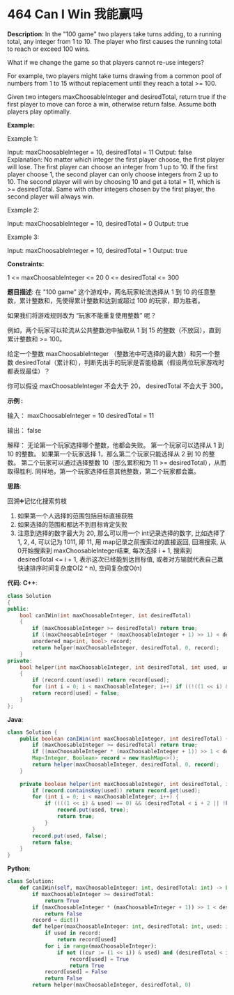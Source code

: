 # 464 Can I Win 我能赢吗

__Description__:
In the "100 game" two players take turns adding, to a running total, any integer from 1 to 10. The player who first causes the running total to reach or exceed 100 wins.

What if we change the game so that players cannot re-use integers?

For example, two players might take turns drawing from a common pool of numbers from 1 to 15 without replacement until they reach a total >= 100.

Given two integers maxChoosableInteger and desiredTotal, return true if the first player to move can force a win, otherwise return false. Assume both players play optimally.

__Example:__

Example 1:

Input: maxChoosableInteger = 10, desiredTotal = 11
Output: false
Explanation:
No matter which integer the first player choose, the first player will lose.
The first player can choose an integer from 1 up to 10.
If the first player choose 1, the second player can only choose integers from 2 up to 10.
The second player will win by choosing 10 and get a total = 11, which is >= desiredTotal.
Same with other integers chosen by the first player, the second player will always win.

Example 2:

Input: maxChoosableInteger = 10, desiredTotal = 0
Output: true

Example 3:

Input: maxChoosableInteger = 10, desiredTotal = 1
Output: true

__Constraints:__

1 <= maxChoosableInteger <= 20
0 <= desiredTotal <= 300

__题目描述__:
在 "100 game" 这个游戏中，两名玩家轮流选择从 1 到 10 的任意整数，累计整数和，先使得累计整数和达到或超过 100 的玩家，即为胜者。

如果我们将游戏规则改为 “玩家不能重复使用整数” 呢？

例如，两个玩家可以轮流从公共整数池中抽取从 1 到 15 的整数（不放回），直到累计整数和 >= 100。

给定一个整数 maxChoosableInteger （整数池中可选择的最大数）和另一个整数 desiredTotal（累计和），判断先出手的玩家是否能稳赢（假设两位玩家游戏时都表现最佳）？

你可以假设 maxChoosableInteger 不会大于 20， desiredTotal 不会大于 300。

__示例 :__

输入：
maxChoosableInteger = 10
desiredTotal = 11

输出：
false

解释：
无论第一个玩家选择哪个整数，他都会失败。
第一个玩家可以选择从 1 到 10 的整数。
如果第一个玩家选择 1，那么第二个玩家只能选择从 2 到 10 的整数。
第二个玩家可以通过选择整数 10（那么累积和为 11 >= desiredTotal），从而取得胜利.
同样地，第一个玩家选择任意其他整数，第二个玩家都会赢。

__思路__:

回溯➕记忆化搜索剪枝

1. 如果第一个人选择的范围包括目标直接获胜
2. 如果选择的范围和都达不到目标肯定失败
3. 注意到选择的数字最大为 20, 那么可以用一个 int记录选择的数字, 比如选择了1, 2, 4, 可以记为 1011, 即 11, 用 map记录之前搜索过的直接返回, 回溯搜索, 从 0开始搜索到 maxChoosableInteger结束, 每次选择 i + 1, 搜索到desiredTotal <= i + 1, 表示这次已经能到达目标值, 或者对方输就代表自己赢
快速排序时间复杂度O(2 ^ n), 空间复杂度O(n)

__代码__:
__C++__:

```C++
class Solution 
{
public:
    bool canIWin(int maxChoosableInteger, int desiredTotal) 
    {
        if (maxChoosableInteger >= desiredTotal) return true;
        if ((maxChoosableInteger * (maxChoosableInteger + 1) >> 1) < desiredTotal) return false;
        unordered_map<int, bool> record;
        return helper(maxChoosableInteger, desiredTotal, 0, record);
    }
private:
    bool helper(int maxChoosableInteger, int desiredTotal, int used, unordered_map<int, bool> &record)
    {
        if (record.count(used)) return record[used];
        for (int i = 0; i < maxChoosableInteger; i++) if ((!((1 << i) & used)) and (desiredTotal <= i + 1 or !helper(maxChoosableInteger, desiredTotal - i - 1, used | (1 << i), record))) return record[used] = true;
        return record[used] = false;
    }
};
```

__Java__:

```Java
class Solution {
    public boolean canIWin(int maxChoosableInteger, int desiredTotal) {
        if (maxChoosableInteger >= desiredTotal) return true;
        if ((maxChoosableInteger * (maxChoosableInteger + 1)) >> 1 < desiredTotal) return false;
        Map<Integer, Boolean> record = new HashMap<>();
        return helper(maxChoosableInteger, desiredTotal, 0, record);
    }
    
    private boolean helper(int maxChoosableInteger, int desiredTotal, int used, Map<Integer, Boolean> record) {
        if (record.containsKey(used)) return record.get(used);
        for (int i = 0; i < maxChoosableInteger; i++) {
            if ((((1 << i) & used) == 0) && (desiredTotal < i + 2 || !helper(maxChoosableInteger, desiredTotal - i - 1, used | (1 << i), record))) {
                record.put(used, true);
                return true;
            }
        }
        record.put(used, false);
        return false;
    }
}
```

__Python__:

```Python
class Solution:
    def canIWin(self, maxChoosableInteger: int, desiredTotal: int) -> bool:
        if maxChoosableInteger >= desiredTotal:
            return True
        if (maxChoosableInteger * (maxChoosableInteger + 1)) >> 1 < desiredTotal:
            return False
        record = dict()
        def helper(maxChoosableInteger: int, desiredTotal: int, used: int) -> bool:
            if used in record:
                return record[used]
            for i in range(maxChoosableInteger):
                if not ((cur := (1 << i)) & used) and (desiredTotal < i + 2 or not helper(maxChoosableInteger, desiredTotal - i - 1, used | cur)):
                    record[used] = True
                    return True
            record[used] = False
            return False
        return helper(maxChoosableInteger, desiredTotal, 0)
```
